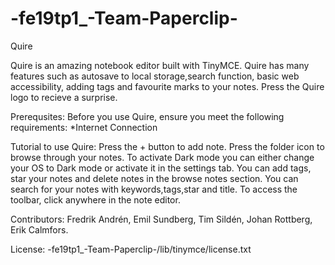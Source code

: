 # -fe19tp1_-Team-Paperclip-
Quire 

Quire is an amazing notebook editor built with TinyMCE. Quire has many features such as autosave to local storage,search function, basic web accessibility, adding tags and favourite marks to your notes. Press the Quire logo to recieve a surprise. 

Prerequsites:
Before you use Quire, ensure you meet the following requirements:
*Internet Connection

Tutorial to use Quire:
Press the + button to add note.
Press the folder icon to browse through your notes.
To activate Dark mode you can either change your OS to Dark mode or activate it in the settings tab.
You can add tags, star your notes and delete notes in the browse notes section.
You can search for your notes with keywords,tags,star and title.
To access the toolbar, click anywhere in the note editor.


Contributors: Fredrik Andrén, Emil Sundberg, Tim Sildén, Johan Rottberg, Erik Calmfors.

License: -fe19tp1_-Team-Paperclip-/lib/tinymce/license.txt 
